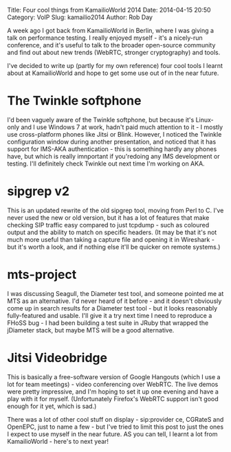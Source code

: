 Title: Four cool things from KamailioWorld 2014
Date: 2014-04-15 20:50
Category: VoIP
Slug: kamailio2014
Author: Rob Day

A week ago I got back from KamailioWorld in Berlin, where I was giving a talk on performance testing. I really enjoyed myself - it's a nicely-run conference, and it's useful to talk to the broader open-source community and find out about new trends (WebRTC, stronger cryptography) and tools.

I've decided to write up (partly for my own reference) four cool tools I learnt about at KamailioWorld and hope to get some use out of in the near future.

# The Twinkle softphone

I'd been vaguely aware of the Twinkle softphone, but because it's Linux-only and I use Windows 7 at work, hadn't paid much attention to it - I mostly use cross-platform phones like Jitsi or Blink. However, I noticed the Twinkle configuration window during another presentation, and noticed that it has support for IMS-AKA authentication - this is something hardly any phones have, but which is really imnportant if you'redoing any IMS development or testing. I'll definitely check Twinkle out next time I'm working on AKA.

# sipgrep v2

This is an updated rewrite of the old sipgrep tool, moving from Perl to C. I've never used the new or old version, but it has a lot of features that make checking SIP traffic easy compared to just tcpdump - such as coloured output and the ability to match on specific headers. (It may be that it's not much more useful than taking a capture file and opening it in Wireshark - but it's worth a look, and if nothing else it'll be quicker on remote systems.)

# mts-project

I was discussing Seagull, the Diameter test tool, and someone pointed me at MTS as an alternative. I'd never heard of it before - and it doesn't obviously come up in search results for a Diameter test tool - but it looks reasonably fully-featured and usable. I'll give it a try next time I need to reproduce a FHoSS bug - I had been building a test suite in JRuby that wrapped the jDiameter stack, but maybe MTS will be a good alternative.

# Jitsi Videobridge

This is basically a free-software version of Google Hangouts (which I use a lot for team meetings) - video conferencing over WebRTC. The live demos were pretty impressive, and I'm hoping to set it up one evening and have a play with it for myself. (Unfortunately Firefox's WebRTC support isn't good enough for it yet, which is sad.)

There was a lot of other cool stuff on display - sip:provider ce, CGRateS and OpenEPC, just to name a few - but I've tried to limit this post to just the ones I expect to use myself in the near future. AS you can tell, I learnt a lot from KamailioWorld - here's to next year!
